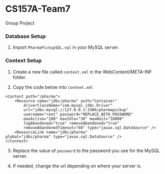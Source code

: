 # CS157A-Team7
Group Project

### Database Setup
1. Import `PharmaPickupSQL.sql` in your MySQL server.

### Context Setup
1. Create a new file called `context.xml` in the WebContent/META-INF folder.

2. Copy the code below into `context.xml` 
```
<Context path="/pharma">
    <Resource name="jdbc/pharma" auth="Container"
        driverClassName="com.mysql.jdbc.Driver"
        url="jdbc:mysql://127.0.0.1:3306/pharmapickup"
        username="root" password="REPLACE_WITH_PASSWORD"
        maxActive="100" maxIdle="30" maxWait="10000"
        logAbandoned="true" removeAbandoned="true"
        removeAbandonedTimeout="60" type="javax.sql.DataSource" />
    <ResourceLink name="jdbc/pharma" 
global="jdbc/pharma" type="javax.sql.DataSource" />
</Context>
```

3. Replace the value of `password` to the password you use for the MySQL server.

4. If needed, change the url depending on where your server is.
